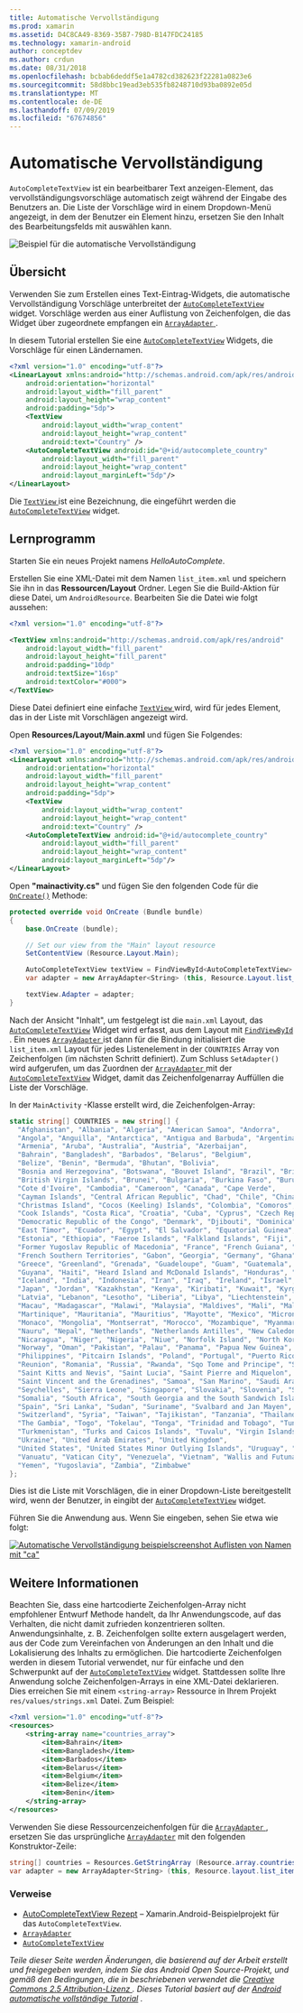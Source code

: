 ```yaml
---
title: Automatische Vervollständigung
ms.prod: xamarin
ms.assetid: D4C8CA49-8369-35B7-798D-B147FDC24185
ms.technology: xamarin-android
author: conceptdev
ms.author: crdun
ms.date: 08/31/2018
ms.openlocfilehash: bcbab6deddf5e1a4782cd382623f22281a0823e6
ms.sourcegitcommit: 58d8bbc19ead3eb535fb8248710d93ba0892e05d
ms.translationtype: MT
ms.contentlocale: de-DE
ms.lasthandoff: 07/09/2019
ms.locfileid: "67674856"
---
```

# <a name="auto-complete"></a>Automatische Vervollständigung

`AutoCompleteTextView` ist ein bearbeitbarer Text anzeigen-Element, das vervollständigungsvorschläge automatisch zeigt während der Eingabe des Benutzers an. Die Liste der Vorschläge wird in einem Dropdown-Menü angezeigt, in dem der Benutzer ein Element hinzu, ersetzen Sie den Inhalt des Bearbeitungsfelds mit auswählen kann.

![Beispiel für die automatische Vervollständigung](images/auto-complete.png)

## <a name="overview"></a>Übersicht

Verwenden Sie zum Erstellen eines Text-Eintrag-Widgets, die automatische Vervollständigung Vorschläge unterbreitet der [`AutoCompleteTextView`](https://developer.xamarin.com/api/type/Android.Widget.AutoCompleteTextView/)
widget. Vorschläge werden aus einer Auflistung von Zeichenfolgen, die das Widget über zugeordnete empfangen ein [ `ArrayAdapter` ](https://developer.xamarin.com/api/type/Android.Widget.ArrayAdapter/).

In diesem Tutorial erstellen Sie eine [`AutoCompleteTextView`](https://developer.xamarin.com/api/type/Android.Widget.AutoCompleteTextView/)
Widgets, die Vorschläge für einen Ländernamen.

```xml
<?xml version="1.0" encoding="utf-8"?>
<LinearLayout xmlns:android="http://schemas.android.com/apk/res/android"
    android:orientation="horizontal"
    android:layout_width="fill_parent"
    android:layout_height="wrap_content"
    android:padding="5dp">
    <TextView
        android:layout_width="wrap_content"
        android:layout_height="wrap_content"
        android:text="Country" />
    <AutoCompleteTextView android:id="@+id/autocomplete_country"
        android:layout_width="fill_parent"
        android:layout_height="wrap_content"
        android:layout_marginLeft="5dp"/>
</LinearLayout>
```

Die [ `TextView` ](https://developer.xamarin.com/api/type/Android.Widget.TextView/) ist eine Bezeichnung, die eingeführt werden die [`AutoCompleteTextView`](https://developer.xamarin.com/api/type/Android.Widget.AutoCompleteTextView/)
widget.


## <a name="tutorial"></a>Lernprogramm

Starten Sie ein neues Projekt namens *HelloAutoComplete*.

Erstellen Sie eine XML-Datei mit dem Namen `list_item.xml` und speichern Sie ihn in das **Ressourcen/Layout** Ordner. Legen Sie die Build-Aktion für diese Datei, um `AndroidResource`. Bearbeiten Sie die Datei wie folgt aussehen:

```xml
<?xml version="1.0" encoding="utf-8"?>

<TextView xmlns:android="http://schemas.android.com/apk/res/android"
    android:layout_width="fill_parent"
    android:layout_height="fill_parent"
    android:padding="10dp"
    android:textSize="16sp"
    android:textColor="#000">
</TextView>
```

Diese Datei definiert eine einfache [ `TextView` ](https://developer.xamarin.com/api/type/Android.Widget.TextView/) wird, wird für jedes Element, das in der Liste mit Vorschlägen angezeigt wird.

Open **Resources/Layout/Main.axml** und fügen Sie Folgendes:

```xml
<?xml version="1.0" encoding="utf-8"?>
<LinearLayout xmlns:android="http://schemas.android.com/apk/res/android"
    android:orientation="horizontal"
    android:layout_width="fill_parent"
    android:layout_height="wrap_content"
    android:padding="5dp">
    <TextView
        android:layout_width="wrap_content"
        android:layout_height="wrap_content"
        android:text="Country" />
    <AutoCompleteTextView android:id="@+id/autocomplete_country"
        android:layout_width="fill_parent"
        android:layout_height="wrap_content"
        android:layout_marginLeft="5dp"/>
</LinearLayout>
```

Open **"mainactivity.cs"** und fügen Sie den folgenden Code für die [`OnCreate()`](https://developer.xamarin.com/api/member/Android.App.Activity.OnCreate/(Android.OS.Bundle))
Methode:

```csharp
protected override void OnCreate (Bundle bundle)
{
    base.OnCreate (bundle);

    // Set our view from the "Main" layout resource
    SetContentView (Resource.Layout.Main);

    AutoCompleteTextView textView = FindViewById<AutoCompleteTextView> (Resource.Id.autocomplete_country);
    var adapter = new ArrayAdapter<String> (this, Resource.Layout.list_item, COUNTRIES);

    textView.Adapter = adapter;
}
```

Nach der Ansicht "Inhalt", um festgelegt ist die `main.xml` Layout, das [`AutoCompleteTextView`](https://developer.xamarin.com/api/type/Android.Widget.AutoCompleteTextView/)
Widget wird erfasst, aus dem Layout mit [ `FindViewById` ](https://developer.xamarin.com/api/member/Android.App.Activity.FindViewById/). Ein neues [ `ArrayAdapter` ](https://developer.xamarin.com/api/type/Android.Widget.ArrayAdapter/) ist dann für die Bindung initialisiert die `list_item.xml` Layout für jedes Listenelement in der `COUNTRIES` Array von Zeichenfolgen (im nächsten Schritt definiert). Zum Schluss `SetAdapter()` wird aufgerufen, um das Zuordnen der [ `ArrayAdapter` ](https://developer.xamarin.com/api/type/Android.Widget.ArrayAdapter/) mit der [`AutoCompleteTextView`](https://developer.xamarin.com/api/type/Android.Widget.AutoCompleteTextView/)
Widget, damit das Zeichenfolgenarray Auffüllen die Liste der Vorschläge.

In der `MainActivity` -Klasse erstellt wird, die Zeichenfolgen-Array:

```csharp
static string[] COUNTRIES = new string[] {
  "Afghanistan", "Albania", "Algeria", "American Samoa", "Andorra",
  "Angola", "Anguilla", "Antarctica", "Antigua and Barbuda", "Argentina",
  "Armenia", "Aruba", "Australia", "Austria", "Azerbaijan",
  "Bahrain", "Bangladesh", "Barbados", "Belarus", "Belgium",
  "Belize", "Benin", "Bermuda", "Bhutan", "Bolivia",
  "Bosnia and Herzegovina", "Botswana", "Bouvet Island", "Brazil", "British Indian Ocean Territory",
  "British Virgin Islands", "Brunei", "Bulgaria", "Burkina Faso", "Burundi",
  "Cote d'Ivoire", "Cambodia", "Cameroon", "Canada", "Cape Verde",
  "Cayman Islands", "Central African Republic", "Chad", "Chile", "China",
  "Christmas Island", "Cocos (Keeling) Islands", "Colombia", "Comoros", "Congo",
  "Cook Islands", "Costa Rica", "Croatia", "Cuba", "Cyprus", "Czech Republic",
  "Democratic Republic of the Congo", "Denmark", "Djibouti", "Dominica", "Dominican Republic",
  "East Timor", "Ecuador", "Egypt", "El Salvador", "Equatorial Guinea", "Eritrea",
  "Estonia", "Ethiopia", "Faeroe Islands", "Falkland Islands", "Fiji", "Finland",
  "Former Yugoslav Republic of Macedonia", "France", "French Guiana", "French Polynesia",
  "French Southern Territories", "Gabon", "Georgia", "Germany", "Ghana", "Gibraltar",
  "Greece", "Greenland", "Grenada", "Guadeloupe", "Guam", "Guatemala", "Guinea", "Guinea-Bissau",
  "Guyana", "Haiti", "Heard Island and McDonald Islands", "Honduras", "Hong Kong", "Hungary",
  "Iceland", "India", "Indonesia", "Iran", "Iraq", "Ireland", "Israel", "Italy", "Jamaica",
  "Japan", "Jordan", "Kazakhstan", "Kenya", "Kiribati", "Kuwait", "Kyrgyzstan", "Laos",
  "Latvia", "Lebanon", "Lesotho", "Liberia", "Libya", "Liechtenstein", "Lithuania", "Luxembourg",
  "Macau", "Madagascar", "Malawi", "Malaysia", "Maldives", "Mali", "Malta", "Marshall Islands",
  "Martinique", "Mauritania", "Mauritius", "Mayotte", "Mexico", "Micronesia", "Moldova",
  "Monaco", "Mongolia", "Montserrat", "Morocco", "Mozambique", "Myanmar", "Namibia",
  "Nauru", "Nepal", "Netherlands", "Netherlands Antilles", "New Caledonia", "New Zealand",
  "Nicaragua", "Niger", "Nigeria", "Niue", "Norfolk Island", "North Korea", "Northern Marianas",
  "Norway", "Oman", "Pakistan", "Palau", "Panama", "Papua New Guinea", "Paraguay", "Peru",
  "Philippines", "Pitcairn Islands", "Poland", "Portugal", "Puerto Rico", "Qatar",
  "Reunion", "Romania", "Russia", "Rwanda", "Sqo Tome and Principe", "Saint Helena",
  "Saint Kitts and Nevis", "Saint Lucia", "Saint Pierre and Miquelon",
  "Saint Vincent and the Grenadines", "Samoa", "San Marino", "Saudi Arabia", "Senegal",
  "Seychelles", "Sierra Leone", "Singapore", "Slovakia", "Slovenia", "Solomon Islands",
  "Somalia", "South Africa", "South Georgia and the South Sandwich Islands", "South Korea",
  "Spain", "Sri Lanka", "Sudan", "Suriname", "Svalbard and Jan Mayen", "Swaziland", "Sweden",
  "Switzerland", "Syria", "Taiwan", "Tajikistan", "Tanzania", "Thailand", "The Bahamas",
  "The Gambia", "Togo", "Tokelau", "Tonga", "Trinidad and Tobago", "Tunisia", "Turkey",
  "Turkmenistan", "Turks and Caicos Islands", "Tuvalu", "Virgin Islands", "Uganda",
  "Ukraine", "United Arab Emirates", "United Kingdom",
  "United States", "United States Minor Outlying Islands", "Uruguay", "Uzbekistan",
  "Vanuatu", "Vatican City", "Venezuela", "Vietnam", "Wallis and Futuna", "Western Sahara",
  "Yemen", "Yugoslavia", "Zambia", "Zimbabwe"
};
```

Dies ist die Liste mit Vorschlägen, die in einer Dropdown-Liste bereitgestellt wird, wenn der Benutzer, in eingibt der [`AutoCompleteTextView`](https://developer.xamarin.com/api/type/Android.Widget.AutoCompleteTextView/)
widget.

Führen Sie die Anwendung aus. Wenn Sie eingeben, sehen Sie etwa wie folgt:

[![Automatische Vervollständigung beispielscreenshot Auflisten von Namen mit "ca"](auto-complete-images/helloautocomplete.png)](auto-complete-images/helloautocomplete.png#lightbox)



## <a name="more-information"></a>Weitere Informationen

Beachten Sie, dass eine hartcodierte Zeichenfolgen-Array nicht empfohlener Entwurf Methode handelt, da Ihr Anwendungscode, auf das Verhalten, die nicht damit zufrieden konzentrieren sollten. Anwendungsinhalte, z. B. Zeichenfolgen sollte extern ausgelagert werden, aus der Code zum Vereinfachen von Änderungen an den Inhalt und die Lokalisierung des Inhalts zu ermöglichen. Die hartcodierte Zeichenfolgen werden in diesem Tutorial verwendet, nur für einfache und den Schwerpunkt auf der [`AutoCompleteTextView`](https://developer.xamarin.com/api/type/Android.Widget.AutoCompleteTextView/)
widget. Stattdessen sollte Ihre Anwendung solche Zeichenfolgen-Arrays in eine XML-Datei deklarieren. Dies erreichen Sie mit einem `<string-array>` Ressource in Ihrem Projekt `res/values/strings.xml` Datei. Zum Beispiel:

```xml
<?xml version="1.0" encoding="utf-8"?>
<resources>
    <string-array name="countries_array">
        <item>Bahrain</item>
        <item>Bangladesh</item>
        <item>Barbados</item>
        <item>Belarus</item>
        <item>Belgium</item>
        <item>Belize</item>
        <item>Benin</item>
    </string-array>
</resources>
```

Verwenden Sie diese Ressourcenzeichenfolgen für die [ `ArrayAdapter` ](https://developer.xamarin.com/api/type/Android.Widget.ArrayAdapter/), ersetzen Sie das ursprüngliche [`ArrayAdapter`](https://developer.xamarin.com/api/type/Android.Widget.ArrayAdapter/)
mit den folgenden Konstruktor-Zeile:

```csharp
string[] countries = Resources.GetStringArray (Resource.array.countries_array);
var adapter = new ArrayAdapter<String> (this, Resource.layout.list_item, countries);
```


### <a name="references"></a>Verweise

-   [AutoCompleteTextView Rezept](https://github.com/xamarin/recipes/tree/master/Recipes/android/controls/autocomplete_text_view/add_an_autocomplete_text_input) &ndash; Xamarin.Android-Beispielprojekt für das `AutoCompleteTextView`.
-   [`ArrayAdapter`](https://developer.xamarin.com/api/type/Android.Widget.ArrayAdapter/)
-   [`AutoCompleteTextView`](https://developer.xamarin.com/api/type/Android.Widget.AutoCompleteTextView/)

*Teile dieser Seite werden Änderungen, die basierend auf der Arbeit erstellt und freigegeben werden, indem Sie das Android Open Source-Projekt, und gemäß den Bedingungen, die in beschriebenen verwendet die*
[*Creative Commons 2.5 Attribution-Lizenz* ](http://creativecommons.org/licenses/by/2.5/) *. Dieses Tutorial basiert auf der*
[*Android automatische vollständige Tutorial*](https://developer.android.com/resources/tutorials/views/hello-autocomplete.html)
 *.*
